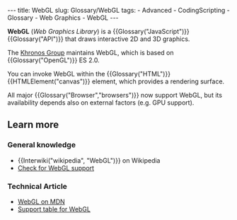 --- title: WebGL slug: Glossary/WebGL tags: - Advanced - CodingScripting - Glossary - Web Graphics - WebGL ---

**WebGL** (*Web Graphics Library*) is a {{Glossary("JavaScript")}} {{Glossary("API")}} that draws interactive 2D and 3D graphics.

The [Khronos Group](https://www.khronos.org/) maintains WebGL, which is based on {{Glossary("OpenGL")}} ES 2.0.

You can invoke WebGL within the {{Glossary("HTML")}} {{HTMLElement("canvas")}} element, which provides a rendering surface.

All major {{Glossary("Browser","browsers")}} now support WebGL, but its availability depends also on external factors (e.g. GPU support).

Learn more
----------

### General knowledge

-   {{Interwiki("wikipedia", "WebGL")}} on Wikipedia
-   [Check for WebGL support](https://get.webgl.org/)

### Technical Article

-   [WebGL on MDN](/en-US/docs/Web/API/WebGL_API)
-   [Support table for WebGL](https://caniuse.com/#feat=webgl)
